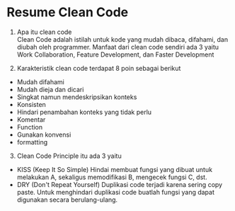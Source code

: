 # Resume Clean Code

1. Apa itu clean code<br>
Clean Code adalah istilah untuk kode yang mudah dibaca, difahami, dan diubah oleh programmer. Manfaat dari clean code sendiri ada 3 yaitu Work Collaboration, Feature Development, dan Faster Development

2. Karakteristik clean code terdapat 8 poin sebagai berikut
- Mudah difahami
- Mudah dieja dan dicari
- Singkat namun mendeskripsikan konteks
- Konsisten
- Hindari penambahan konteks yang tidak perlu
- Komentar
- Function
- Gunakan konvensi
- formatting

3. Clean Code Principle itu ada 3 yaitu
- KISS (Keep It So Simple) Hindai membuat fungsi yang dibuat untuk melakukan A, sekaligus memodifikasi B, mengecek fungsi C, dst.
- DRY (Don't Repeat Yourself)
Duplikasi code terjadi karena sering copy paste. Untuk menghindari duplikasi code buatlah fungsi yang dapat digunakan secara berulang-ulang.
